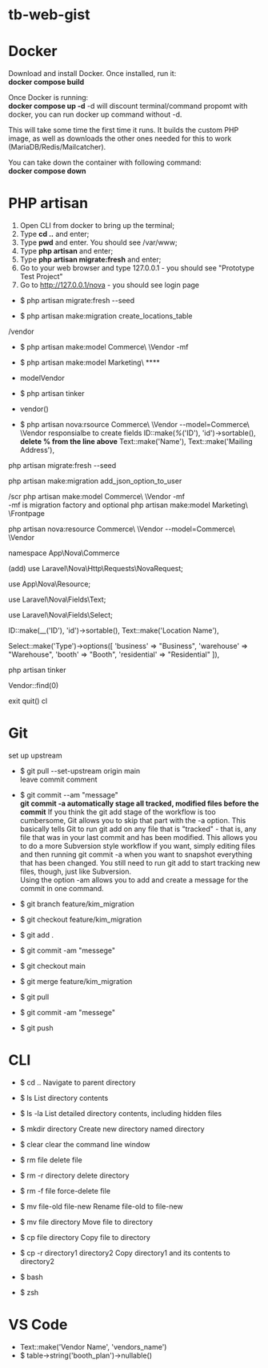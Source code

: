 # tb-web-gist

# Docker
Download and install Docker. Once installed, run it:
<br>**docker compose build**

Once Docker is running:
<br>**docker compose up -d**
-d will discount terminal/command propomt with docker, you can run docker up command without -d.

This will take some time the first time it runs. It builds the custom PHP image, as well as downloads the other ones needed for this to work (MariaDB/Redis/Mailcatcher).

You can take down the container with following command:
<br>**docker compose down**

# PHP artisan
1. Open CLI from docker to bring up the terminal;
2. Type **cd ..** and enter;
3. Type **pwd** and enter. You should see /var/www;
4. Type **php artisan** and enter;
5. Type **php artisan migrate:fresh** and enter;
6. Go to your web browser and type 127.0.0.1  -  you should see "Prototype Test Project"
7. Go to http://127.0.0.1/nova  - you should see login page

- $ php artisan migrate:fresh --seed

- $ php artisan make:migration create_locations_table

/vendor
- $ php artisan make:model Commerce\ \Vendor -mf
- $ php artisan make:model Marketing\ \****
- modelVendor

- $ php artisan tinker
- vendor()

- $ php artisan nova:rsource Commerce\ \Vendor --model=Commerce\ \Vendor
responsialbe to create fields
ID::make(_%_('ID'), 'id')->sortable(),
**delete % from the line above**
Text::make('Name'),
Text::make('Mailing Address'),

php artisan migrate:fresh --seed

php artisan make:migration add_json_option_to_user


/scr
php artisan make:model Commerce\ \Vendor -mf  
-mf is migration factory and optional
php artisan make:model Marketing\ \Frontpage

php artisan nova:resource Commerce\ \Vendor --model=Commerce\ \Vendor

namespace App\Nova\Commerce

(add)
use Laravel\Nova\Http\Requests\NovaRequest;

use App\Nova\Resource;

use Laravel\Nova\Fields\Text;

use Laravel\Nova\Fields\Select;

ID::make(__('ID'), 'id')->sortable(),
Text::make('Location Name'),

Select::make('Type')->options([
                    'business' => "Business",
                    'warehouse' => "Warehouse",
                    'booth' => "Booth",
                    'residential' => "Residential"
                    ]),

php artisan tinker

Vendor::find(0)

exit
quit()
cl



# Git
set up upstream
- $ git pull --set-upstream origin main  
leave commit comment  
- $ git commit --am "message"  
**git commit -a automatically stage all tracked, modified files before the commit** If you think the git add stage of the workflow is too cumbersome, Git allows you to skip that part with the -a option. This basically tells Git to run git add on any file that is "tracked" - that is, any file that was in your last commit and has been modified. This allows you to do a more Subversion style workflow if you want, simply editing files and then running git commit -a when you want to snapshot everything that has been changed. You still need to run git add to start tracking new files, though, just like Subversion.  
Using the option -am allows you to add and create a message for the commit in one command.

- $ git branch feature/kim_migration
- $ git checkout feature/kim_migration
- $ git add .
- $ git commit -am "messege"
- $ git checkout main
- $ git merge feature/kim_migration
- $ git pull
- $ git commit -am "messege"
- $ git push


# CLI
- $ cd .. Navigate to parent directory
- $ ls List directory contents
- $ ls -la List detailed directory contents, including hidden files
- $ mkdir directory Create new directory named directory
- $ clear clear the command line window
- $ rm file delete file
- $ rm -r directory delete directory
- $ rm -f file force-delete file
- $ mv file-old file-new Rename file-old to file-new
- $ mv file directory Move file to directory
- $ cp file directory Copy file to directory
- $ cp -r directory1 directory2 Copy directory1 and its contents to directory2

- $ bash
- $ zsh

# VS Code
- Text::make('Vendor Name', 'vendors_name')
- $ table->string('booth_plan')->nullable()
